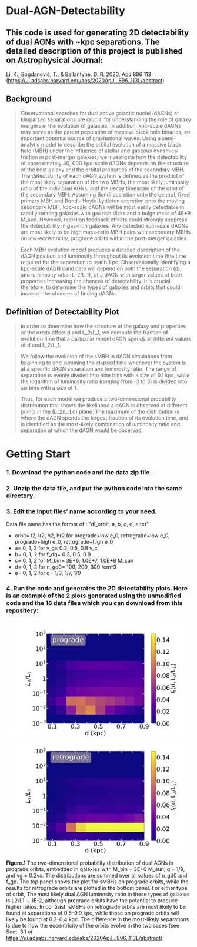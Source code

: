 # Dual-AGN-Detectability
## This code is used for generating 2D detectability of dual AGNs with ~kpc separations. The detailed description of this project is published on Astrophysical Journal: 
Li, K., Bogdanović, T., & Ballantyne, D. R. 2020, ApJ 896 113
(https://ui.adsabs.harvard.edu/abs/2020ApJ...896..113L/abstract)

## Background 
> Observational searches for dual active galactic nuclei (dAGNs) at kiloparsec separations are crucial for understanding the role of galaxy mergers in the evolution of galaxies. In addition, kpc-scale dAGNs may serve as the parent population of massive black hole binaries, an important potential source of gravitational waves. Using a semi-analytic model to describe the orbital evolution of a massive black hole (MBH) under the influence of stellar and gaseous dynamical friction in post-merger galaxies, we investigate how the detectability of approximately 40, 000 kpc-scale dAGNs depends on the structure of the host galaxy and the orbital properties of the secondary MBH. The detectability of each dAGN system is defined as the product of the most likely separation of the two MBHs, the most likely luminosity ratio of the individual AGNs, and the decay timescale of the orbit of the secondary MBH. Assuming Bondi accretion onto the central, fixed primary MBH and Bondi- Hoyle-Lyttleton accretion onto the moving secondary MBH, kpc-scale dAGNs will be most easily detectable in rapidly rotating galaxies with gas rich disks and a bulge mass of 4E+9 M_sun. However, radiation feedback effects could strongly suppress the detectability in gas-rich galaxies. Any detected kpc-scale dAGNs are most likely to be high mass-ratio MBH pairs with secondary MBHs on low-eccentricity, prograde orbits within the post-merger galaxies.

> Each MBH evolution model produces a detailed description of the dAGN
position and luminosity throughout its evolution time (the
time required for the separation to reach 1 pc. Observationally
identifying a kpc-scale dAGN candidate will depend on both the
separation (d), and luminosity ratio (L_2/L_1), of a dAGN with
larger values of both properties increasing the chances of detectability. 
It is crucial, therefore, to determine the types of
galaxies and orbits that could increase the chances of finding dAGNs.

## Definition of Detectability Plot
> In order to determine how the structure of the galaxy and
properties of the orbits affect d and L_2/L_1, we compute the
fraction of evolution time that a particular model dAGN spends at different
values of d and L_2/L_1.

> We follow the evolution of the sMBH in dAGN
simulations from beginning to end summing the elapsed time whenever
the system is at a specific dAGN separation and luminosity ratio. The range of separation is evenly divided into nine bins with a size of 0.1 kpc, while the logarithm of luminosity ratio (ranging from -3 to 3) is divided into six bins with a size of 1. 

> Thus, for each model we produce a
two-dimensional probability distribution that shows the likelihood a
dAGN is observed at different points in the (L_2/L_1,d) plane. The
maximum of the distribution is where the dAGN spends the largest
fraction of its evolution time, and is identified as the most-likely
combination of luminosity ratio and separation at which the dAGN would
be observed. 

# Getting Start
### 1. Download the python code and the data zip file.
### 2. Unzip the data file, and put the python code into the same directory.
### 3. Edit the input files' name according to your need.
Data file name has the format of : "dl_orbit. a, b, c, d, e.txt"

- orbit= l2, lr2, h2, hr2 for prograde+low e_0, retrograde+low e_0, prograde+high e_0, retrograde+high e_0 
- a= 0, 1, 2 for v_g= 0.2, 0.5, 0.8 v_c
- b= 0, 1, 2 for f_dg= 0.3, 0.5, 0.9
- c= 0, 1, 2 for M_bin= 3E+6, 1.0E+7, 1.0E+8 M_sun
- d= 0, 1, 2 for n_gd0= 100, 200, 300 /cm^3
- e= 0, 1, 2 for q= 1/3, 1/7, 1/9 
### 4. Run the code and generates the 2D detectability plots. Here is an example of the 2 plots generated using the unmodified code and the 18 data files which you can download from this repositery:

![Image of 2d plot](https://github.com/kli356/Dual-AGN-Detectability/blob/Detectability/dl_pro_small.png)
![Image of 2d plot](https://github.com/kli356/Dual-AGN-Detectability/blob/Detectability/dl_retro_small.png)

**Figure.1** The two-dimensional probability distribution of dual AGNs in prograde oribts, embedded in galaxies with M_bin = 3E+6 M_sun, q = 1/9, and vg = 0.2vc. The distributions are summed over all values of n_gd0 and f_gd. The top panel shows the plot for sMBHs on prograde orbits, while the results for retrograde orbits are plotted in the bottom panel. For either type of orbit, The most likely dual AGN luminosity ratio in these types of galaxies is L2/L1 ∼ 1E-2, although prograde orbits have the potential to produce higher ratios. In contrast, sMBHs on retrograde orbits are most likely to be found at separations of 0.5–0.9 kpc, while those on prograde orbits will likely be found at 0.3–0.4 kpc. The difference in the most-likely separations is due to how the eccentricity of the orbits evolve in the two cases (see Sect. 3.1 of https://ui.adsabs.harvard.edu/abs/2020ApJ...896..113L/abstract).


